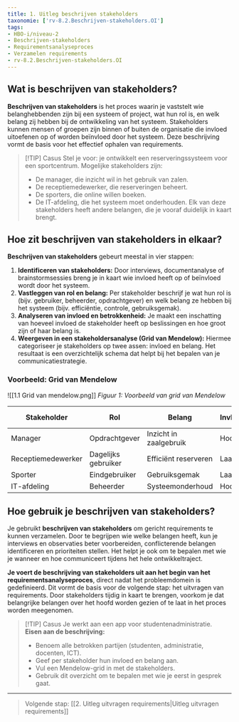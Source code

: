 ```yaml
---
title: 1. Uitleg beschrijven stakeholders
taxonomie: ['rv-8.2.Beschrijven-stakeholders.OI']
tags:
- HBO-i/niveau-2
- Beschrijven-stakeholders
- Requirementsanalyseproces
- Verzamelen requirements
- rv-8.2.Beschrijven-stakeholders.OI
---
```


## Wat is beschrijven van stakeholders?
**Beschrijven van stakeholders** is het proces waarin je vaststelt wie belanghebbenden zijn bij een systeem of project, wat hun rol is, en welk belang zij hebben bij de ontwikkeling van het systeem. Stakeholders kunnen mensen of groepen zijn binnen of buiten de organisatie die invloed uitoefenen op of worden beïnvloed door het systeem. Deze beschrijving vormt de basis voor het effectief ophalen van requirements.

> [!TIP] Casus
> Stel je voor: je ontwikkelt een reserveringssysteem voor een sportcentrum. Mogelijke stakeholders zijn:
> - De manager, die inzicht wil in het gebruik van zalen.
> - De receptiemedewerker, die reserveringen beheert.
> - De sporters, die online willen boeken.
> - De IT-afdeling, die het systeem moet onderhouden.
> Elk van deze stakeholders heeft andere belangen, die je vooraf duidelijk in kaart brengt.

## Hoe zit beschrijven van stakeholders in elkaar?
**Beschrijven van stakeholders** gebeurt meestal in vier stappen:
1. **Identificeren van stakeholders:** Door interviews, documentanalyse of brainstormsessies breng je in kaart wie invloed heeft op of beïnvloed wordt door het systeem.
2. **Vastleggen van rol en belang:** Per stakeholder beschrijf je wat hun rol is (bijv. gebruiker, beheerder, opdrachtgever) en welk belang ze hebben bij het systeem (bijv. efficiëntie, controle, gebruiksgemak).
3. **Analyseren van invloed en betrokkenheid:** Je maakt een inschatting van hoeveel invloed de stakeholder heeft op beslissingen en hoe groot zijn of haar belang is.
4. **Weergeven in een stakeholdersanalyse (Grid van Mendelow):** Hiermee categoriseer je stakeholders op twee assen: invloed en belang. Het resultaat is een overzichtelijk schema dat helpt bij het bepalen van je communicatiestrategie.

### Voorbeeld: Grid van Mendelow

![[1.1 Grid van mendelow.png]]
*Figuur 1: Voorbeeld van grid van Mendelow*

| Stakeholder        | Rol                 | Belang                 | Invloed | Positie in Grid |
| ------------------ | ------------------- | ---------------------- | ------- | --------------- |
| Manager            | Opdrachtgever       | Inzicht in zaalgebruik | Hoog    | B               |
| Receptiemedewerker | Dagelijks gebruiker | Efficiënt reserveren   | Laag    | C               |
| Sporter            | Eindgebruiker       | Gebruiksgemak          | Laag    | C               |
| IT-afdeling        | Beheerder           | Systeemonderhoud       | Hoog    | A               |

## Hoe gebruik je beschrijven van stakeholders?
Je gebruikt **beschrijven van stakeholders** om gericht requirements te kunnen verzamelen. Door te begrijpen wie welke belangen heeft, kun je interviews en observaties beter voorbereiden, conflicterende belangen identificeren en prioriteiten stellen. Het helpt je ook om te bepalen met wie je wanneer en hoe communiceert tijdens het hele ontwikkeltraject.

**Je voert de beschrijving van stakeholders uit aan het begin van het requirementsanalyseproces**, direct nadat het probleemdomein is gedefinieerd. Dit vormt de basis voor de volgende stap: het uitvragen van requirements. Door stakeholders tijdig in kaart te brengen, voorkom je dat belangrijke belangen over het hoofd worden gezien of te laat in het proces worden meegenomen.

> [!TIP] Casus
> Je werkt aan een app voor studentenadministratie.  
> **Eisen aan de beschrijving:**
> - Benoem alle betrokken partijen (studenten, administratie, docenten, ICT).
> - Geef per stakeholder hun invloed en belang aan.
> - Vul een Mendelow-grid in met de stakeholders.
> - Gebruik dit overzicht om te bepalen met wie je eerst in gesprek gaat.

---

> Volgende stap: [[2. Uitleg uitvragen requirements|Uitleg uitvragen requirements]]
